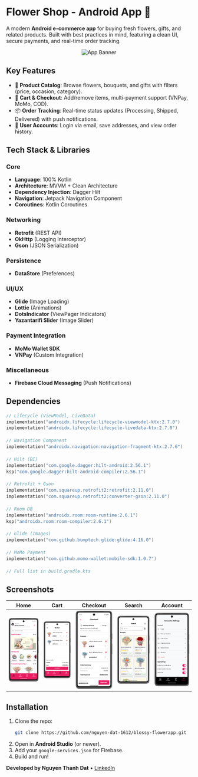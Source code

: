 # **Flower Shop - Android App** 🌸  

A modern **Android e-commerce app** for buying fresh flowers, gifts, and related products. Built with best practices in mind, featuring a clean UI, secure payments, and real-time order tracking.  

<p align="center">
  <img src="demo_banner.jpg" alt="App Banner" width="600"/>
</p>  

## **Key Features**  
- 🌟 **Product Catalog**: Browse flowers, bouquets, and gifts with filters (price, occasion, category).  
- 🛒 **Cart & Checkout**: Add/remove items, multi-payment support (VNPay, MoMo, COD).  
- 📦 **Order Tracking**: Real-time status updates (Processing, Shipped, Delivered) with push notifications.  
- 🔐 **User Accounts**: Login via email, save addresses, and view order history.  

## **Tech Stack & Libraries**  
### **Core**  
- **Language**: 100% Kotlin  
- **Architecture**: MVVM + Clean Architecture  
- **Dependency Injection**: Dagger Hilt  
- **Navigation**: Jetpack Navigation Component  
- **Coroutines**: Kotlin Coroutines  

### **Networking**  
- **Retrofit** (REST API)  
- **OkHttp** (Logging Interceptor)  
- **Gson** (JSON Serialization)  

### **Persistence**   
- **DataStore** (Preferences)  

### **UI/UX**  
- **Glide** (Image Loading)  
- **Lottie** (Animations)  
- **DotsIndicator** (ViewPager Indicators)  
- **Yazantarifi Slider** (Image Slider)  

### **Payment Integration**  
- **MoMo Wallet SDK**  
- **VNPay** (Custom Integration)  

### **Miscellaneous**  
- **Firebase Cloud Messaging** (Push Notifications)  

## **Dependencies**  
```kotlin
// Lifecycle (ViewModel, LiveData)
implementation("androidx.lifecycle:lifecycle-viewmodel-ktx:2.7.0")
implementation("androidx.lifecycle:lifecycle-livedata-ktx:2.7.0")

// Navigation Component  
implementation("androidx.navigation:navigation-fragment-ktx:2.7.6")  

// Hilt (DI)  
implementation("com.google.dagger:hilt-android:2.56.1")  
ksp("com.google.dagger:hilt-android-compiler:2.56.1")  

// Retrofit + Gson  
implementation("com.squareup.retrofit2:retrofit:2.11.0")  
implementation("com.squareup.retrofit2:converter-gson:2.11.0")  

// Room DB  
implementation("androidx.room:room-runtime:2.6.1")  
ksp("androidx.room:room-compiler:2.6.1")  

// Glide (Images)  
implementation("com.github.bumptech.glide:glide:4.16.0")  

// MoMo Payment  
implementation("com.github.momo-wallet:mobile-sdk:1.0.7")  

// Full list in build.gradle.kts  
```

## **Screenshots**  
| Home | Cart | Checkout | Search |  Account |   
|------|------|----------|--------|----------|
| <img src="screenshots/home.png" width="200"> | <img src="screenshots/cart.png" width="200"> | <img src="screenshots/checkout.png" width="200"> | <img src="screenshots/search.png" width="200">  | <img src="screenshots/account.png" width="200">

## **Installation**  
1. Clone the repo:  
   ```bash  
   git clone https://github.com/nguyen-dat-1612/blossy-flowerapp.git
   ```  
2. Open in **Android Studio** (or newer).  
3. Add your `google-services.json` for Firebase.  
4. Build and run!  

**Developed by Nguyen Thanh Dat** • [LinkedIn](www.linkedin.com/in/dat-nguyen-thanh-9b6303301) 
